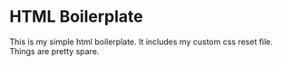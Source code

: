 # HTML Boilerplate

This is my simple html boilerplate. It includes my custom css reset file. Things are pretty spare.
